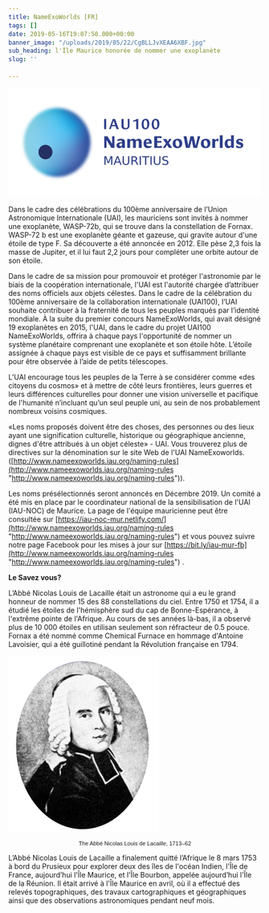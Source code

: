```yaml
---
title: NameExoWorlds [FR]
tags: []
date: 2019-05-16T19:07:50.000+00:00
banner_image: "/uploads/2019/05/22/CgBLLJvXEAA6XBF.jpg"
sub_heading: l'Île Maurice honorée de nommer une exoplanète
slug: ''

---
```

![](/uploads/2019/06/12/nameexomur.jpg)

Dans le cadre des célébrations du 100ème anniversaire de l’Union Astronomique Internationale (UAI), les mauriciens sont invités à nommer une exoplanète, WASP-72b, qui se trouve dans la constellation de Fornax. WASP-72 b est une exoplanète géante et gazeuse, qui gravite autour d'une étoile de type F. Sa découverte a été annoncée en 2012. Elle pèse 2,3 fois la masse de Jupiter, et il lui faut 2,2 jours pour compléter une orbite autour de son étoile.

Dans le cadre de sa mission pour promouvoir et protéger l'astronomie par le biais de la coopération internationale, l'UAI est l'autorité chargée d’attribuer des noms officiels aux objets célestes. Dans le cadre de la célébration du 100ème anniversaire de la collaboration internationale (UAI100), l’UAI souhaite contribuer à la fraternité de tous les peuples marqués par l’identité mondiale. À la suite du premier concours NameExoWorlds, qui avait désigné 19 exoplanètes en 2015, l'UAI, dans le cadre du projet UAI100 NameExoWorlds, offrira à chaque pays l'opportunité de nommer un système planétaire comprenant une exoplanète et son étoile hôte. L’étoile assignée à chaque pays est visible de ce pays et suffisamment brillante pour être observée à l’aide de petits télescopes.

L’UAI encourage tous les peuples de la Terre à se considérer comme «des citoyens du cosmos» et à mettre de côté leurs frontières, leurs guerres et leurs différences culturelles pour donner une vision universelle et pacifique de l'humanité n’incluant qu’un seul peuple uni, au sein de nos probablement nombreux voisins cosmiques.

«Les noms proposés doivent être des choses, des personnes ou des lieux ayant une signification culturelle, historique ou géographique ancienne, dignes d'être attribués à un objet céleste» - UAI. Vous trouverez plus de directives sur la dénomination sur le site Web de l'UAI NameExoworlds. ([http://www.nameexoworlds.iau.org/naming-rules](http://www.nameexoworlds.iau.org/naming-rules "http://www.nameexoworlds.iau.org/naming-rules")).

Les noms présélectionnés seront annoncés en Décembre 2019. Un comité a été mis en place par le coordinateur national de la sensibilisation de l'UAI (IAU-NOC) de Maurice. La page de l'équipe mauricienne peut être consultée sur [https://iau-noc-mur.netlify.com/](http://www.nameexoworlds.iau.org/naming-rules "http://www.nameexoworlds.iau.org/naming-rules") et vous pouvez suivre notre page Facebook pour les mises à jour sur [https://bit.ly/iau-mur-fb](http://www.nameexoworlds.iau.org/naming-rules "http://www.nameexoworlds.iau.org/naming-rules") .

**Le Savez vous?**

  
L’Abbé Nicolas Louis de Lacaille était un astronome qui a eu le grand honneur de nommer 15 des 88 constellations du ciel. Entre 1750 et 1754, il a étudié les étoiles de l'hémisphère sud du cap de Bonne-Espérance, à l'extrême pointe de l'Afrique. Au cours de ses années là-bas, il a observé plus de 10 000 étoiles en utilisan seulement son réfracteur de 0.5 pouce. Fornax a été nommé comme Chemical Furnace en hommage d'Antoine Lavoisier, qui a été guillotiné pendant la Révolution française en 1794.

![The Abbé Nicolas Louis de Lacaille, 1713–62.](/uploads/2019/06/12/Lacaille.png "The Abbé Nicolas Louis de Lacaille, 1713–62.")

<p style=" font-size: 80%;font-family: Verdana, Arial,sans-serif; text-align: center; ">The Abbé Nicolas Louis de Lacaille, 1713–62</p>

L’Abbé Nicolas Louis de Lacaille a finalement quitté l’Afrique le 8 mars 1753 à bord du Prusieux pour explorer deux des îles de l'océan Indien, l'Île de France, aujourd’hui l'Île Maurice, et l'Île Bourbon, appelée aujourd’hui l'Île de la Réunion. Il était arrivé à l'Île Maurice en avril, où il a effectué des relevés topographiques, des travaux cartographiques et géographiques ainsi que des observations astronomiques pendant neuf mois.